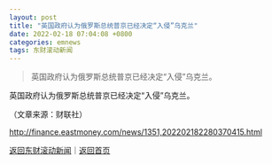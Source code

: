 ```yaml
---
layout: post
title: "英国政府认为俄罗斯总统普京已经决定“入侵”乌克兰"
date: 2022-02-18 07:04:08 +0800
categories: emnews
tags: 东财滚动新闻
---
```

> 英国政府认为俄罗斯总统普京已经决定“入侵”乌克兰。

<p>英国政府认为俄罗斯总统普京已经决定“入侵”乌克兰。</p><p class="em_media">（文章来源：财联社）</p>

<http://finance.eastmoney.com/news/1351,202202182280370415.html>

[返回东财滚动新闻](//finews.withounder.com/emnews/)｜[返回首页](//finews.withounder.com/)